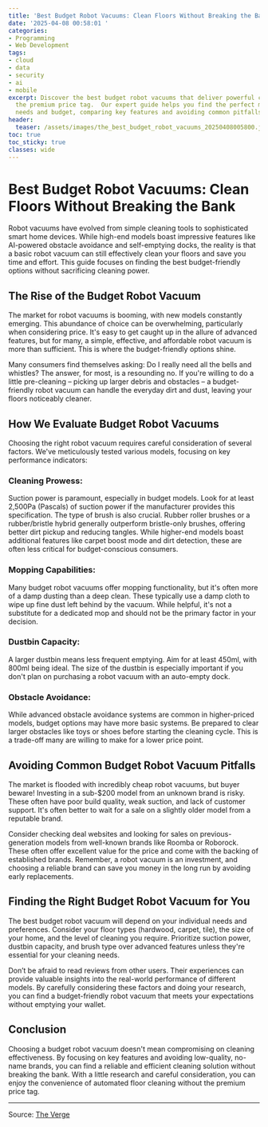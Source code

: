 ```yaml
---
title: 'Best Budget Robot Vacuums: Clean Floors Without Breaking the Bank'
date: '2025-04-08 00:58:01 '
categories:
- Programming
- Web Development
tags:
- cloud
- data
- security
- ai
- mobile
excerpt: Discover the best budget robot vacuums that deliver powerful cleaning without
  the premium price tag.  Our expert guide helps you find the perfect model for your
  needs and budget, comparing key features and avoiding common pitfalls.
header:
  teaser: /assets/images/the_best_budget_robot_vacuums_20250408005800.jpg
toc: true
toc_sticky: true
classes: wide
---
```


# Best Budget Robot Vacuums: Clean Floors Without Breaking the Bank

Robot vacuums have evolved from simple cleaning tools to sophisticated smart home devices.  While high-end models boast impressive features like AI-powered obstacle avoidance and self-emptying docks, the reality is that a basic robot vacuum can still effectively clean your floors and save you time and effort. This guide focuses on finding the best budget-friendly options without sacrificing cleaning power.

## The Rise of the Budget Robot Vacuum

The market for robot vacuums is booming, with new models constantly emerging.  This abundance of choice can be overwhelming, particularly when considering price.  It's easy to get caught up in the allure of advanced features, but for many, a simple, effective, and affordable robot vacuum is more than sufficient.  This is where the budget-friendly options shine.

Many consumers find themselves asking:  Do I really need all the bells and whistles?  The answer, for most, is a resounding no.  If you're willing to do a little pre-cleaning – picking up larger debris and obstacles – a budget-friendly robot vacuum can handle the everyday dirt and dust, leaving your floors noticeably cleaner.

## How We Evaluate Budget Robot Vacuums

Choosing the right robot vacuum requires careful consideration of several factors. We've meticulously tested various models, focusing on key performance indicators:

### Cleaning Prowess:

Suction power is paramount, especially in budget models. Look for at least 2,500Pa (Pascals) of suction power if the manufacturer provides this specification.  The type of brush is also crucial.  Rubber roller brushes or a rubber/bristle hybrid generally outperform bristle-only brushes, offering better dirt pickup and reducing tangles.  While higher-end models boast additional features like carpet boost mode and dirt detection, these are often less critical for budget-conscious consumers.

### Mopping Capabilities:

Many budget robot vacuums offer mopping functionality, but it's often more of a damp dusting than a deep clean.  These typically use a damp cloth to wipe up fine dust left behind by the vacuum.  While helpful, it's not a substitute for a dedicated mop and should not be the primary factor in your decision.

### Dustbin Capacity:

A larger dustbin means less frequent emptying.  Aim for at least 450ml, with 800ml being ideal.  The size of the dustbin is especially important if you don't plan on purchasing a robot vacuum with an auto-empty dock.

### Obstacle Avoidance:

While advanced obstacle avoidance systems are common in higher-priced models, budget options may have more basic systems.  Be prepared to clear larger obstacles like toys or shoes before starting the cleaning cycle.  This is a trade-off many are willing to make for a lower price point.

## Avoiding Common Budget Robot Vacuum Pitfalls

The market is flooded with incredibly cheap robot vacuums, but buyer beware!  Investing in a sub-$200 model from an unknown brand is risky. These often have poor build quality, weak suction, and lack of customer support.  It's often better to wait for a sale on a slightly older model from a reputable brand.

Consider checking deal websites and looking for sales on previous-generation models from well-known brands like Roomba or Roborock.  These often offer excellent value for the price and come with the backing of established brands.  Remember, a robot vacuum is an investment, and choosing a reliable brand can save you money in the long run by avoiding early replacements.

##  Finding the Right Budget Robot Vacuum for You

The best budget robot vacuum will depend on your individual needs and preferences.  Consider your floor types (hardwood, carpet, tile), the size of your home, and the level of cleaning you require.  Prioritize suction power, dustbin capacity, and brush type over advanced features unless they're essential for your cleaning needs.

Don’t be afraid to read reviews from other users.  Their experiences can provide valuable insights into the real-world performance of different models.  By carefully considering these factors and doing your research, you can find a budget-friendly robot vacuum that meets your expectations without emptying your wallet.

## Conclusion

Choosing a budget robot vacuum doesn't mean compromising on cleaning effectiveness.  By focusing on key features and avoiding low-quality, no-name brands, you can find a reliable and efficient cleaning solution without breaking the bank.  With a little research and careful consideration, you can enjoy the convenience of automated floor cleaning without the premium price tag.

---

Source: [The Verge](https://www.theverge.com/23846479/best-budget-robot-vacuum-robot-mop)